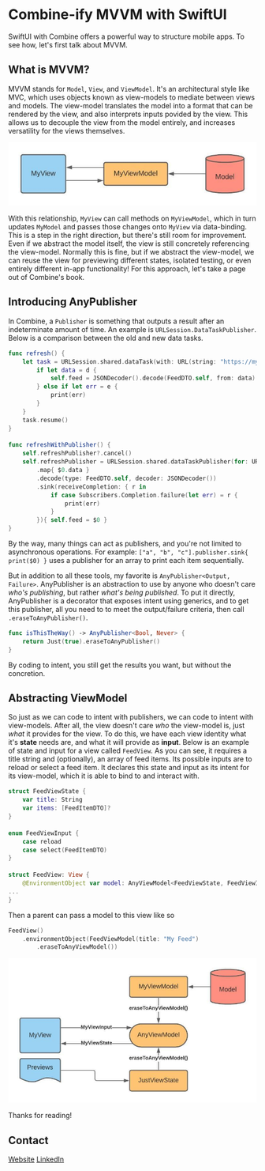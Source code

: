 # Combine-ify MVVM with SwiftUI

SwiftUI with Combine offers a powerful way to structure mobile apps. To see how, let's first talk about MVVM.

## What is MVVM?

MVVM stands for `Model`, `View`, and `ViewModel`. It's an architectural style like MVC, which uses objects known as view-models to mediate between views and models. The view-model translates the model into a format that can be rendered by the view, and also interprets inputs povided by the view. This allows us to decouple the view from the model entirely, and increases versatility for the views themselves.

![MVVM](images/MVVM.jpeg)

With this relationship, `MyView` can call methods on `MyViewModel`, which in turn updates `MyModel` and passes those changes onto `MyView` via data-binding. This is a step in the right direction, but there's still room for improvement. Even if we abstract the model itself, the view is still concretely referencing the view-model. Normally this is fine, but if we abstract the view-model, we can reuse the view for previewing different states, isolated testing, or even entirely different in-app functionality! For this approach, let's take a page out of Combine's book.

## Introducing AnyPublisher

In Combine, a `Publisher` is something that outputs a result after an indeterminate amount of time. An example is `URLSession.DataTaskPublisher`. Below is a comparison between the old and new data tasks. 

```swift
func refresh() {
    let task = URLSession.shared.dataTask(with: URL(string: "https://mysite.com/feed")!) { d, r, e in
        if let data = d {
            self.feed = JSONDecoder().decode(FeedDTO.self, from: data)
        } else if let err = e {
            print(err)
        }
    }
    task.resume()
}

func refreshWithPublisher() {
    self.refreshPublisher?.cancel()
    self.refreshPublisher = URLSession.shared.dataTaskPublisher(for: URL(string: "https://mysite.com/feed")!)
        .map{ $0.data }
        .decode(type: FeedDTO.self, decoder: JSONDecoder())
        .sink(receiveCompletion: { r in
            if case Subscribers.Completion.failure(let err) = r {
                print(err)
            }
        }){ self.feed = $0 }
}
```

By the way, many things can act as publishers, and you're not limited to asynchronous operations. For example: `["a", "b", "c"].publisher.sink{ print($0) }` uses a publisher for an array to print each item sequentially. 

But in addition to all these tools, my favorite is `AnyPublisher<Output, Failure>`. AnyPublisher is an abstraction to use by anyone who doesn't care *who's publishing*, but rather *what's being published*. To put it directly, AnyPublisher is a decorator that exposes intent using generics, and to get this publisher, all you need to to meet the output/failure criteria, then call `.eraseToAnyPublisher()`.

```swift
func isThisTheWay() -> AnyPublisher<Bool, Never> {
    return Just(true).eraseToAnyPublisher()
}
```

By coding to intent, you still get the results you want, but without the concretion.

## Abstracting ViewModel

So just as we can code to intent with publishers, we can code to intent with view-models. After all, the view doesn't care *who* the view-model is, just *what* it provides for the view. To do this, we have each view identity what it's **state** needs are, and what it will provide as **input**. Below is an example of state and input for a view called `FeedView`. As you can see, it requires a title string and (optionally), an array of feed items. Its possible inputs are to reload or select a feed item. It declares this state and input as its intent for its view-model, which it is able to bind to and interact with.

```swift
struct FeedViewState {
    var title: String
    var items: [FeedItemDTO]?
}

enum FeedViewInput {
    case reload
    case select(FeedItemDTO)
}

struct FeedView: View {
    @EnvironmentObject var model: AnyViewModel<FeedViewState, FeedViewInput>
...
}
```

Then a parent can pass a model to this view like so

```swift
FeedView()
    .environmentObject(FeedViewModel(title: "My Feed")
        .eraseToAnyViewModel())
```

![AnyViewModel](images/AnyViewModel.jpeg)

Thanks for reading!

## Contact
[Website](http://schelterstudios.com)
[LinkedIn](https://www.linkedin.com/in/schelter/)
